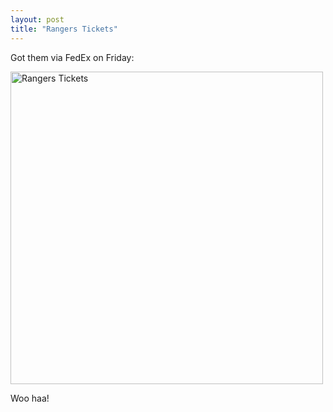 ```yaml
---
layout: post
title: "Rangers Tickets"
---
```


<p>Got them via FedEx on Friday:</p>
<p><a href="http://www.kindohm.com/ngallery/albums/11/1207.aspx" target="_blank"><img border="0" alt="Rangers Tickets" src="http://www.kindohm.com/nGallery/photos/11/1207/600x400.aspx" width="500" /></a></p>
<p>Woo haa!</p>
 
